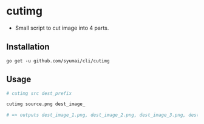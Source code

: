 # cutimg

* Small script to cut image into 4 parts.

## Installation

```
go get -u github.com/syumai/cli/cutimg
```

## Usage

```sh
# cutimg src dest_prefix

cutimg source.png dest_image_

# => outputs dest_image_1.png, dest_image_2.png, dest_image_3.png, dest_image_4.png
```
